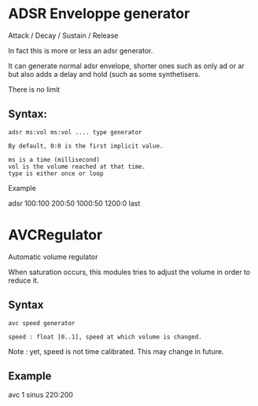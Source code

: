 # ADSR Enveloppe generator

Attack / Decay / Sustain / Release

In fact this is more or less an adsr generator.

It can generate normal adsr envelope, shorter ones
such as only ad or ar but also
adds a delay and hold (such as some synthetisers.

There is no limit

## Syntax:

	adsr ms:vol ms:vol .... type generator

	By default, 0:0 is the first implicit value.

	ms is a time (millisecond)
	vol is the volume reached at that time.
	type is either once or loop

Example

adsr 100:100 200:50 1000:50 1200:0 last

# AVCRegulator

Automatic volume regulator

When saturation occurs, this modules tries to adjust the volume in order to reduce it.

## Syntax
	avc speed generator

	speed : float [0..1], speed at which volume is changed.
 
Note : yet, speed is not time calibrated. This may change in future.

## Example

avc 1 sinus 220:200


	
